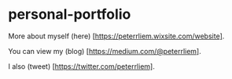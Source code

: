 # personal-portfolio
More about myself (here) [https://peterrliem.wixsite.com/website].

You can view my (blog) [https://medium.com/@peterrliem].

I also (tweet) [https://twitter.com/peterrliem].

